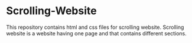 # Scrolling-Website
This repository contains html and css files for scrolling website. Scrolling website is a website having one page and that contains different sections.
